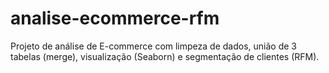 # analise-ecommerce-rfm
Projeto de análise de E-commerce com limpeza de dados, união de 3 tabelas (merge), visualização (Seaborn) e segmentação de clientes (RFM).
